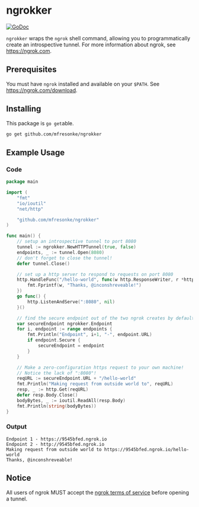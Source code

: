 # ngrokker
[![GoDoc](https://godoc.org/github.com/mfresonke/ngrokker?status.svg)](https://godoc.org/github.com/mfresonke/ngrokker)

`ngrokker` wraps the `ngrok` shell command, allowing you to programmatically create an introspective tunnel. For more information about ngrok, see https://ngrok.com.
## Prerequisites
You must have `ngrok` installed and available on your `$PATH`. See https://ngrok.com/download.
## Installing
This package is `go get`able.
```bash
go get github.com/mfresonke/ngrokker
```
## Example Usage
### Code
```go
package main

import (
	"fmt"
	"io/ioutil"
	"net/http"

	"github.com/mfresonke/ngrokker"
)

func main() {
	// setup an introspective tunnel to port 8080
	tunnel := ngrokker.NewHTTPTunnel(true, false)
	endpoints, _ := tunnel.Open(8080)
	// don't forget to close the tunnel!
	defer tunnel.Close()

	// set up a http server to respond to requests on port 8080
	http.HandleFunc("/hello-world", func(w http.ResponseWriter, r *http.Request) {
		fmt.Fprintf(w, "Thanks, @inconshreveable!")
	})
	go func() {
		http.ListenAndServe(":8080", nil)
	}()

	// find the secure endpoint out of the two ngrok creates by default
	var secureEndpoint ngrokker.Endpoint
	for i, endpoint := range endpoints {
		fmt.Println("Endpoint", i+1, "-", endpoint.URL)
		if endpoint.Secure {
			secureEndpoint = endpoint
		}
	}

	// Make a zero-configuration https request to your own machine!
	// Notice the lack of ":8080"!
	reqURL := secureEndpoint.URL + "/hello-world"
	fmt.Println("Making request from outside world to", reqURL)
	resp, _ := http.Get(reqURL)
	defer resp.Body.Close()
	bodyBytes, _ := ioutil.ReadAll(resp.Body)
	fmt.Println(string(bodyBytes))
}

```
### Output
```
Endpoint 1 - https://9545bfed.ngrok.io
Endpoint 2 - http://9545bfed.ngrok.io
Making request from outside world to https://9545bfed.ngrok.io/hello-world
Thanks, @inconshreveable!
```

## Notice
All users of ngrok MUST accept the [ngrok terms of service](https://ngrok.com/tos) before opening a tunnel.
